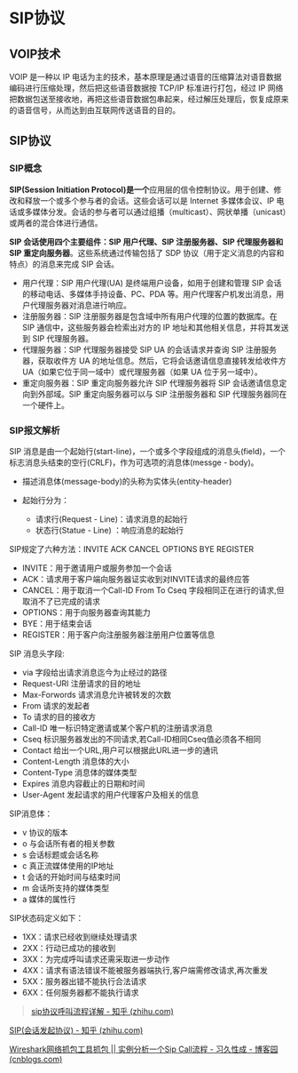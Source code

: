 # SIP协议

## VOIP技术

VOIP 是一种以 IP 电话为主的技术，基本原理是通过语音的压缩算法对语音数据编码进行压缩处理，然后把这些语音数据按 TCP/IP 标准进行打包，经过 IP 网络把数据包送至接收地，再把这些语音数据包串起来，经过解压处理后，恢复成原来的语音信号，从而达到由互联网传送语音的目的。

## SIP协议

### SIP概念

**SIP(Session Initiation Protocol)是一个**应用层的信令控制协议。用于创建、修改和释放一个或多个参与者的会话。这些会话可以是 Internet 多媒体会议、IP 电话或多媒体分发。会话的参与者可以通过组播（multicast）、网状单播（unicast）或两者的混合体进行通信。

**SIP 会话使用四个主要组件：SIP 用户代理、SIP 注册服务器、SIP 代理服务器和 SIP 重定向服务器**。这些系统通过传输包括了 SDP 协议（用于定义消息的内容和特点）的消息来完成 SIP 会话。

*   用户代理：SIP 用户代理(UA) 是终端用户设备，如用于创建和管理 SIP 会话的移动电话、多媒体手持设备、PC、PDA 等。用户代理客户机发出消息，用户代理服务器对消息进行响应。
*   注册服务器：SIP 注册服务器是包含域中所有用户代理的位置的数据库。在 SIP 通信中，这些服务器会检索出对方的 IP 地址和其他相关信息，并将其发送到 SIP 代理服务器。
*   代理服务器：SIP 代理服务器接受 SIP UA 的会话请求并查询 SIP 注册服务器，获取收件方 UA 的地址信息。然后，它将会话邀请信息直接转发给收件方 UA（如果它位于同一域中）或代理服务器（如果 UA 位于另一域中）。
*   重定向服务器：SIP 重定向服务器允许 SIP 代理服务器将 SIP 会话邀请信息定向到外部域。SIP 重定向服务器可以与 SIP 注册服务器和 SIP 代理服务器同在一个硬件上。

### SIP报文解析

SIP 消息是由一个起始行(start-line)，一个或多个字段组成的消息头(field)，一个标志消息头结束的空行(CRLF)，作为可选项的消息体(messge - body)。

*   描述消息体(message-body)的头称为实体头(entity-header)
*   起始行分为：

    *   请求行(Request - Line)：请求消息的起始行
    *   状态行(Statue - Line) ：响应消息的起始行

SIP规定了六种方法：INVITE ACK CANCEL OPTIONS BYE REGISTER

*   INVITE：用于邀请用户或服务参加一个会话
*   ACK：请求用于客户端向服务器证实收到对INVITE请求的最终应答
*   CANCEL：用于取消一个Call-ID From To Cseq 字段相同正在进行的请求,但取消不了已完成的请求
*   OPTIONS：用于向服务器查询其能力
*   BYE：用于结束会话
*   REGISTER：用于客户向注册服务器注册用户位置等信息

SIP 消息头字段:

*   via 字段给出请求消息迄今为止经过的路径
*   Request-URI 注册请求的目的地址
*   Max-Forwords 请求消息允许被转发的次数
*   From 请求的发起者
*   To 请求的目的接收方
*   Call-ID 唯一标识特定邀请或某个客户机的注册请求消息
*   Cseq 标识服务器发出的不同请求,若Call-ID相同Cseq值必须各不相同
*   Contact 给出一个URL,用户可以根据此URL进一步的通讯
*   Content-Length 消息体的大小
*   Content-Type 消息体的媒体类型
*   Expires 消息内容截止的日期和时间
*   User-Agent 发起请求的用户代理客户及相关的信息

SIP消息体：

*   v 协议的版本
*   o 与会话所有者的相关参数
*   s 会话标题或会话名称
*   c 真正流媒体使用的IP地址
*   t 会话的开始时间与结束时间
*   m 会话所支持的媒体类型
*   a 媒体的属性行

SIP状态码定义如下：

*   1XX：请求已经收到继续处理请求
*   2XX：行动已成功的接收到
*   3XX：为完成呼叫请求还需采取进一步动作
*   4XX：请求有语法错误不能被服务器端执行,客户端需修改请求,再次重发
*   5XX：服务器出错不能执行合法请求
*   6XX：任何服务器都不能执行请求

> [sip协议呼叫流程详解 - 知乎 (zhihu.com)](https://zhuanlan.zhihu.com/p/504262401)

[SIP(会话发起协议) - 知乎 (zhihu.com)](https://zhuanlan.zhihu.com/p/691687606)

[Wireshark网络抓包工具抓包 || 实例分析一个Sip Call流程 - 习久性成 - 博客园 (cnblogs.com)](https://www.cnblogs.com/hls-code/p/16054209.html)

